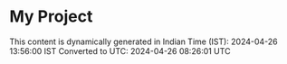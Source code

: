 # My Project

This content is dynamically generated in Indian Time (IST): 2024-04-26 13:56:00 IST
Converted to UTC: 2024-04-26 08:26:01 UTC
